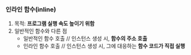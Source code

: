 ### 인라인 함수(inline)
1) 목적: **프로그램 실행 속도 높이기 위함**
2) 일반적인 함수와 다른 점
   * 일반적인 함수 호출 // 인스턴스 생성 시, **함수의 주소 호출**
   * 인라인 함수 호출 //  인스턴스 생성 시, 그에 대응하는 **함수 코드가 직접 실행**
